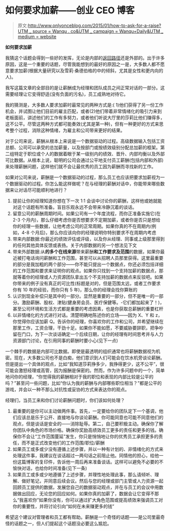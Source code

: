 # 如何要求加薪——创业 CEO 博客

> 原文:[http://www.onlyonceblog.com/2015/01/how-to-ask-for-a-raise?UTM _ source = Wanqu . co&UTM _ campaign = Wanqu+Daily&UTM _ medium = website](http://www.onlyonceblog.com/2015/01/how-to-ask-for-a-raise?utm_source=wanqu.co&utm_campaign=Wanqu+Daily&utm_medium=website)

**如何要求加薪**

我猜这个话题会得到一些好的发挥，无论是内部的[返回路径](https://www.returnpath.com/)还是外部的。出于许多原因，这是一个重要的话题，尽管我能想到的最好的原因之一是，大多数人都不愿意要求加薪(根据大量研究以及雪莉·桑德伯格的中的倾斜，尤其是女性和更内向的人)。

我写这篇文章的全部目的是让薪酬成为经理和团队成员之间正常对话的一部分。这需要经理让它变得舒适(没有负面的污名)，员工成熟地对待它。

我的猜测是，大多数人要求加薪时最常见的两种方式是:( 1)他们获得了另一份工作机会，并试图让他们目前的雇主匹配，或者(2)他们带着非常情绪化的吸引力来到老板面前，讲述他们的工作有多努力，或者他们听说大厅里的莎莉比他们赚得多，这不公平。尽管这两种方式都可能奏效(尤其是第一种)，但有一种更好的方式来思考整个过程，消除这种情绪，为雇主和公司带来更好的结果。

对于公司来说，薪酬从根本上来说是一个数据驱动的过程。高级数据输入包括工资总额、公司可以承受的总加薪量，以及按部门或按绩效级别分配总加薪的框架。第二组特定于职位或个人的数据着眼于某一级别内的绩效、晋升、内部均衡以及外部可比数据。从根本上说，聪明的公司会通过公平地支付员工薪酬(包括内部和外部)来处理薪酬问题，这样他们就不会让最优秀的员工因为薪酬而寻找新的工作。

如果对公司来说，薪酬是一个数据驱动的过程，那么员工也应该把要求加薪视为一个数据驱动的过程。你怎么能这样做呢？在与经理的薪酬对话中，你能带来哪些数据来让对话尽可能顺利地进行？

1.  提前让你的经理知道你想在下一次 1:1 会谈中讨论你的薪酬，这样他或她就能对这个话题有所准备。盲目乐观永远不会带来冷静沉着的谈话。
2.  留意公司的薪酬周期时间。如果公司有一个年度流程，而你正准备实施它(在 2-3 个月内)，那么仔细考虑你是否想要求不定期加薪，或者你是否只是想给你的经理一些数据，让他考虑公司的正常周期。如果你真的不在周期内(例如，4-8 个月后)，那么你应该向你的经理说明你特别要求不在周期内考虑
3.  带来内部数据:你最近的绩效评估或评级，以及你从经理、同事或上级那里得到的任何其他具体反馈或表扬。关于内部数据的另一个想法见下文
4.  带来外部数据:从**的多个在线来源**带来薪酬**和工作要求及范围**的数据，如果你最近被打电话询问薪酬和工作范围，甚至可以从招聘人员那里获得。这里最重要的部分是我加粗的两个部分——你不能只提出一个数据点，你还必须包括详细的工作范围和要求来证明你的观点。如果你只找到一个支持加薪的数据点，那就等着你的经理或人力资源团队拿出五个不支持加薪的数据点来反驳吧。如果你带来的例子没有真正的可比性(标题是对的，但是范围太远，或者工作要求你有 10 年的经验，而你只有 5 年)，那么你的经理会找你算账的
5.  认识到现金补偿只是其中的一部分。显然是重要的一部分，但不是唯一的一部分。激励薪酬、股权、津贴(健身房会员、医疗保健等。-它们都加起来了！)，甚至公司环境和生活方式都是重要的考虑因素，也是你获取总薪酬的重要杠杆
6.  以非情绪化的方式进行对话。清楚明确地陈述你的立场——因为 X、Y 和 z，你觉得你应该加薪 Q。告诉你的经理，你喜欢你的工作和公司，并希望继续在那里工作，工资合理，干劲十足。如果你不能如愿，不要威胁要辞职，把争吵留在门口，为下一次谈话确定一个后续日期，让你的经理有时间思考并与人力资源部门讨论，在引用同事的薪酬时要小心(见下一点)

一个棘手的数据是内部可比数据。即使是最透明的组织通常也将薪酬数据视为机密。现在，大多数公司也不是白痴，他们意识到人们可能会在饮水机旁谈论薪酬。但是提出一个具体的观点，比如“我知道莎莉挣多少，我挣得更少，这不公平”，很可能会激怒经理或高管，因为报酬是保密的。然而，作为许多问题中的一个，简单地问你的经理，“你觉得我的薪酬相对于我的职位和表现的内部比较是公平的吗？”甚至问一些问题，比如“你认为我的薪酬与内部哪些职位相当？”都是公平的游戏，并会以一种不那么对抗性或妥协的方式来表达你的观点。

经理们，当员工来和你们讨论薪酬问题时，你们该如何处理？

1.  最重要的是你可以主动做两件事。首先，一定要给你的团队定下一个基调，他们应该总是乐于公开、直接地与你谈论薪酬。你可能同意也可能不同意他们的观点，但是谈话是安全的——消除耻辱。第二，自己要积极主动。确保你了解你团队中角色的市场价格。确保你奖励高绩效员工更多的责任和更多的钱。确保你不会让“工作范围蔓延”发生，你只是悄悄地让你的优秀员工承担更多的责任，而不是正式改变他们的工作范围/职位/薪酬
2.  如果员工或多或少没有遵循上述步骤，并以一种有计划的、非情绪化的方式来处理这件事，我建议在谈话超过一两句话之前阻止他。同情他的担心，给他一份这篇博客的复印件，告诉他一周后再来准备谈话。这样可以避免不必要的不愉快对话，也给你时间准备(见下一条)
3.  如果员工或多或少地遵循了上述步骤，并理性地处理此事，那么请倾听、理解、做好笔记，并同意后续会议。然后与您的经理或部门主管或人力资源一起回顾员工提供的数据，发展您自己的数据驱动观点，并在与员工的会议中用数据做出回应，无论您的回应如何。如果你真的加薪了，数据会让它变得不那么“我喜欢你”如果你没有，你可以通过扩大角色范围或提高绩效来强调员工对你的重要性，并将讨论引向“如何在未来赚更多的钱”

希望这个建议对管理者和员工都有帮助。薪酬是一个奇怪的话题——是公司里最奇怪的话题之一，但人们提起这个话题没必要这么尴尬。